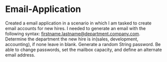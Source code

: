 # Email-Application
Created a email application in a scenario in which I am tasked to create email accounts for new hires. I needed to generate an email with the following syntax: firstname.lastname@department.company.com. Determine the department the new hire is in(sales, development, accounting), if none leave in blank. Generate a random String password. Be able to change passwords, set the mailbox capacity, and define an alternate email address.
